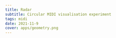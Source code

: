 ```yaml
---
title: Radar
subtitle: Circular MIDI visualisation experiment
tags: midi
date: 2021-11-9
cover: apps/geometry.png
---
```


<client-only >
  <midi-panel class="mb-4" />

  <midi-radar />
</client-only>

